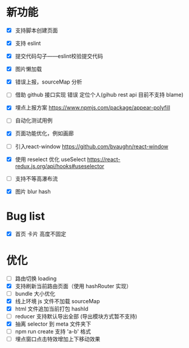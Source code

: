 # 新功能

- [x] 支持脚本创建页面
- [x] 支持 eslint
- [x] 提交代码勾子——eslint校验提交代码
- [x] 图片懒加载
- [x] 错误上报，sourceMap 分析
- [ ] 借助 github 接口实现 错误 定位个人(gihub rest api 目前不支持 blame)
- [x] 埋点上报方案 https://www.npmjs.com/package/appear-polyfill
- [ ] 自动化测试用例
- [x] 页面功能优化，例如画廊
- [ ] 引入react-window https://github.com/bvaughn/react-window
- [x] 使用 reselect 优化 useSelect https://react-redux.js.org/api/hooks#useselector
- [ ] 支持不等高瀑布流
- [x] 图片 blur hash



# Bug list
- [x] 首页 卡片 高度不固定


# 优化
- [ ] 路由切换 loading
- [x] 支持刷新当前路由页面（使用 hashRouter 实现）
- [ ] bundle 大小优化
- [x] 线上环境 js 文件不加载 sourceMap
- [x] html 文件追加当前打包 hashId
- [ ] reducer 支持默认导出全部 (导出模块方式暂不支持)
- [x] 抽离 selector 到 meta 文件夹下
- [ ] npm run create 支持 'a-b' 格式
- [ ] 埋点窗口点击特效增加上下移动效果